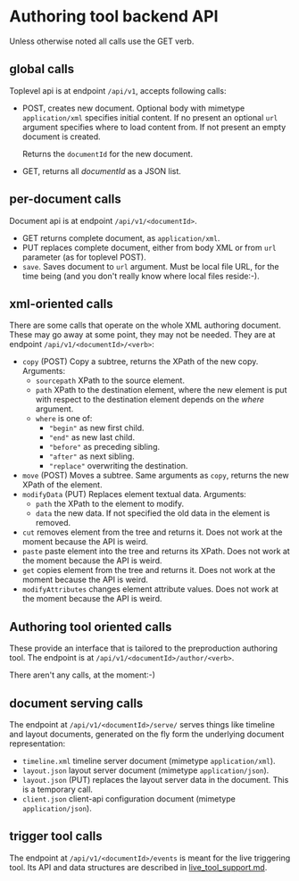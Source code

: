 # Authoring tool backend API

Unless otherwise noted all calls use the GET verb.

## global calls
Toplevel api is at endpoint `/api/v1`, accepts following calls:

- POST, creates new document. Optional body with mimetype `application/xml` specifies initial content. If no present an optional `url` argument specifies where to load content from. If not present an empty document is created.

  Returns the `documentId` for the new document.
  
- GET, returns  all _documentId_ as a JSON list.

## per-document calls

Document api is at endpoint `/api/v1/<documentId>`. 

- GET returns complete document, as `application/xml`.
- PUT replaces complete document, either from body XML or from `url` parameter (as for toplevel POST).
- `save`. Saves document to `url` argument. Must be local file URL, for the time being (and you don't really know where local files reside:-).

## xml-oriented calls

There are some calls that operate on the whole XML authoring document. These may go away at some point, they may not be needed. They are at endpoint `/api/v1/<documentId>/<verb>`:

- `copy` (POST) Copy a subtree, returns the XPath of the new copy. Arguments:
	- `sourcepath` XPath to the source element.
	- `path` XPath to the destination element, where the new element is put with respect to the destination element depends on the _where_ argument.
	- `where` is one of:
		- `"begin"` as new first child.
		- `"end"` as new last child.
		- `"before"` as preceding sibling.
		- `"after"` as next sibling.
		- `"replace"` overwriting the destination.
- `move` (POST) Moves a subtree. Same arguments as `copy`, returns the new XPath of the element.
- `modifyData` (PUT) Replaces element textual data. Arguments:
	- `path` the XPath to the element to modify.
	- `data` the new data. If not specified the old data in the element is removed.
- `cut` removes element from the tree and returns it. Does not work at the moment because the API is weird.
- `paste` paste element into the tree and returns its XPath. Does not work at the moment because the API is weird. 
- `get` copies element from the tree and returns it. Does not work at the moment because the API is weird. 
- `modifyAttributes` changes element attribute values. Does not work at the moment because the API is weird.

## Authoring tool oriented calls

These provide an interface that is tailored to the preproduction authoring tool. The endpoint is at `/api/v1/<documentId>/author/<verb>`.

There aren't any calls, at the moment:-)

## document serving calls

The endpoint at `/api/v1/<documentId>/serve/` serves things like timeline and layout documents, generated on the fly form the underlying document representation:

- `timeline.xml` timeline server document (mimetype `application/xml`).
- `layout.json` layout server document (mimetype `application/json`).
- `layout.json` (PUT) replaces the layout server data in the document. This is a temporary call.
- `client.json` client-api configuration document (mimetype `application/json`). 

## trigger tool calls

The endpoint at `/api/v1/<documentId>/events` is meant for the live triggering tool. Its API and data structures are described in [live\_tool\_support.md](live_tool_support.md).
